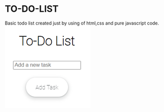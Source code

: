 # TO-DO-LIST

Basic todo list created just by using of html,css and pure javascript code.
<img src="./readme/Screenshot 2023-10-25 122308.png" alt="Alt text" title="Optional title">
